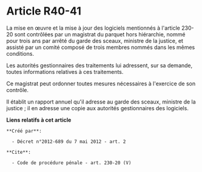 # Article R40-41

La mise en œuvre et la mise à jour des logiciels mentionnés à l'article 230-20 sont contrôlées par un magistrat du parquet
hors hiérarchie, nommé pour trois ans par arrêté du garde des sceaux, ministre de la justice, et assisté par un comité
composé de trois membres nommés dans les mêmes conditions. 

Les autorités gestionnaires des traitements lui adressent, sur sa demande, toutes informations relatives à ces traitements. 

Ce magistrat peut ordonner toutes mesures nécessaires à l'exercice de son contrôle. 

Il établit un rapport annuel qu'il adresse au garde des sceaux, ministre de la justice ; il en adresse une copie aux
autorités gestionnaires des logiciels.

**Liens relatifs à cet article**

	**Créé par**:

	  - Décret n°2012-689 du 7 mai 2012 - art. 2

	**Cite**:

	  - Code de procédure pénale - art. 230-20 (V)

